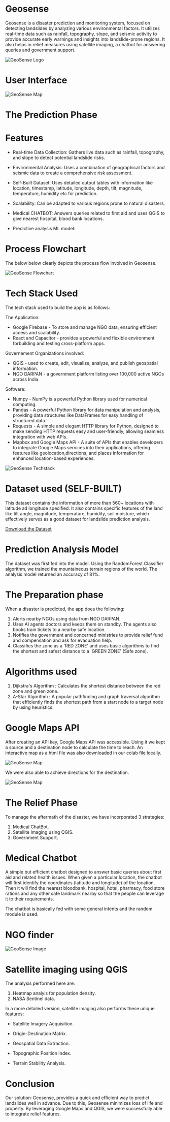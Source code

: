 # Geosense
Geosense is a disaster prediction and monitoring system, focused on detecting landslides by analyzing various environmental factors. It utilizes real-time data such as rainfall, topography, slope, and seismic activity to provide accurate early warnings and insights into landslide-prone regions. It also helps in relief measures using satellite imaging, a chatbot for answering queries and government support.

![GeoSense Logo](images/geosense_logo.jpeg) 

# User Interface

![GeoSense Map](images/geosense_UI.jpeg) 

# The Prediction Phase
# Features
* Real-time Data Collection: Gathers live data such as rainfall, topography, and slope to detect potential landslide risks.
  
* Environmental Analysis: Uses a combination of geographical factors and seismic data to create a comprehensive risk assessment.
  
* Self-Built Dataset: Uses detailed output tables with information like location, timestamp, latitude, longitude, depth, tilt, magnitude, temperature, humidity etc for prediction.
  
* Scalability: Can be adapted to various regions prone to natural disasters.
  
* Medical CHATBOT: Answers queries related to first aid and uses QGIS to give nearest hospital, blood bank locations.

* Predictive analysis ML model: 

# Process Flowchart
The below below clearly depicts the process flow involved in Geosense.

![GeoSense Flowchart](images/geosense_flowchart.jpg)

# Tech Stack Used
The tech stack used to build the app is as follows:

The Application:

* Google Firebase - To store and manage NGO data, ensuring efficient access and scalability.
* React and Capacitor - provides a powerful and flexible environment forbuilding and testing cross-platform apps.

Governement Organizations involved:

* QGIS - used to create, edit, visualize, analyze, and publish geospatial information.
* NGO DARPAN - a government platform listing over 100,000 active NGOs across India.

Software:
* Numpy - NumPy is a powerful Python library used for numerical computing.
* Pandas - A powerful Python library for data manipulation and analysis, providing data structures like DataFrames for easy handling of structured data.
* Requests - A simple and elegant HTTP library for Python, designed to make sending HTTP requests easy and user-friendly, allowing seamless integration with web APIs.
* Mapbox and Google Maps API  - A suite of APIs that enables developers to integrate Google Maps services into their applications, offering features like geolocation,directions, and places information for enhanced location-based experiences.

![GeoSense Techstack](images/geosense_techstack.jpg)

# Dataset used (SELF-BUILT)
This dataset contains the information of more than 560+ locations with latitude ad longitude specified. It also contains specific features of the land like tilt angle, magnitude, temperature, humidity, soil moisture, which effectively serves as a good dataset for landslide prediction analysis.

[Download the Dataset](dataset/Geosense_Dataset.xlsx)

# Prediction Analysis Model
The dataset was first fed into the model. Using the RandomForest Classifier algorithm, we trained the mountaineous terrain regions of the world. The analysis model returned an accuracy of 81%.

# The Preparation phase
When a disaster is predicted, the app does the following:
1. Alerts nearby NGOs using data from NGO DARPAN.
2. Uses AI agents doctors and keeps them on standby. The agents also books train tickets to a nearby safe location.
3. Notifies the government and concerned ministries to provide relief fund and compensation and ask for evacuation help.
4. Classifies the zone as a 'RED ZONE' and uses basic algorithms to find the shortest and safest distance to a 'GREEN ZONE' (Safe zone).

# Algorithms used
1. Dijkstra's Algorithm : Calculates the shortest distance between the red zone and green zone.
2. A-Star Algorithm : A popular pathfinding and graph traversal algorithm that efficiently finds the shortest path from a start node to a target node by using heuristics.

# Google Maps API
After creating an API key, Google Maps APi was accessible. Using it we kept a source and a destination node to calculate the time to reach. An interactive map as a html file was also downloaded in our colab file locally.

![GeoSense Map](images/time_map.jpg)   

We were also able to achieve directions for the destination.

![GeoSense Map](images/directions_map.jpg)   

# The Relief Phase
To manage the aftermath of the disaster, we have incorporated 3 strategies:
1. Medical ChatBot.
2. Satellite Imaging using QGIS.
3. Government Support.

# Medical Chatbot
A simple but efficient chatbot designed to answer basic queries about first aid and related health issues. When given a particular location, the chatbot will first identify the coordinates (latitude and longitude) of the location. Then it will find the nearest bloodbank, hospital, hotel, pharmacy, food store rations and any other safe landmark nearby so that the people can leverage it to their requirements.

The chatbot is basically fed with some general intents and the random module is used.

# NGO finder

![GeoSense Image](images/NGO_finder.jpeg) 

# Satellite imaging using QGIS
The analysis performed here are:
1. Heatmap analyis for population density.
2. NASA Sentinel data.

In a more detailed version, satellite imaging also performs these unique features:
* Satellite Imagery Acquisition.
  
* Origin-Destination Matrix.
  
* Geospatial Data Extraction.
  
* Topographic Position Index.
  
* Terrain Stability Analysis.

# Conclusion
Our solution-Geosense, provides a quick and efficient way to predict landslides well in advance. Due to this, Geosense minimizes loss of life and property. By leveraging Google Maps and QGIS, we were successfully able to integrate relief features.





 
